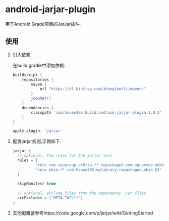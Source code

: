 # android-jarjar-plugin

用于Android Grade项目的JarJar插件.


## 使用

1. 引入依赖.

    在build.gradle中添加依赖:
    ``` groovy
    buildscript {
        repositories {
            maven {
                url "https://dl.bintray.com/zhangzhenli/maven/"
            }
            jcenter()
        }
        dependencies {
            classpath 'com.house365.build:android-jarjar-plugin:1.0.2'
        }
    }
    
    apply plugin: 'jarjar'
    
    ```

2. 配置jarjar规则,示例如下.

    ``` groovy
   jarjar {
      // optional, the rules for the jarjar tool
      rules = [
              'rule com.squareup.okhttp.** repackaged.com.squareup.okhttp.@1',
              'rule okio.** com.house365.mylibrary.repackaged.okio.@1'
      ]
  
      skipManifest true
  
      // optional, exclude files from the dependency .jar files
      srcExcludes = ['META-INF/**']
    }
    ```

3. 其他配置请参考https://code.google.com/p/jarjar/wiki/GettingStarted
   

